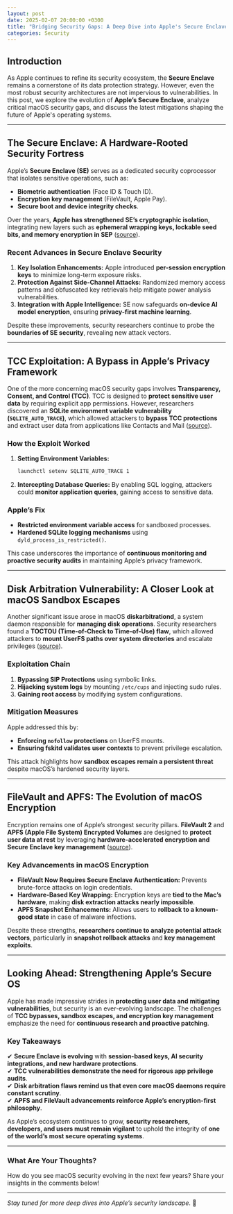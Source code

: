 ```yaml
---
layout: post
date: 2025-02-07 20:00:00 +0300
title: "Bridging Security Gaps: A Deep Dive into Apple's Secure Enclave and macOS Protections"
categories: Security
---
```


## **Introduction**

As Apple continues to refine its security ecosystem, the **Secure Enclave** remains a cornerstone of its data protection strategy. However, even the most robust security architectures are not impervious to vulnerabilities. In this post, we explore the evolution of **Apple’s Secure Enclave**, analyze critical macOS security gaps, and discuss the latest mitigations shaping the future of Apple's operating systems.

---

## **The Secure Enclave: A Hardware-Rooted Security Fortress**

Apple’s **Secure Enclave (SE)** serves as a dedicated security coprocessor that isolates sensitive operations, such as:

- **Biometric authentication** (Face ID & Touch ID).
- **Encryption key management** (FileVault, Apple Pay).
- **Secure boot and device integrity checks**.

Over the years, **Apple has strengthened SE’s cryptographic isolation**, integrating new layers such as **ephemeral wrapping keys, lockable seed bits, and memory encryption in SEP** ([source](https://justicial.github.io/security/advancing-apple-secure-enclave)).

### **Recent Advances in Secure Enclave Security**
1. **Key Isolation Enhancements:** Apple introduced **per-session encryption keys** to minimize long-term exposure risks.
2. **Protection Against Side-Channel Attacks:** Randomized memory access patterns and obfuscated key retrievals help mitigate power analysis vulnerabilities.
3. **Integration with Apple Intelligence:** SE now safeguards **on-device AI model encryption**, ensuring **privacy-first machine learning**.

Despite these improvements, security researchers continue to probe the **boundaries of SE security**, revealing new attack vectors.

---

## **TCC Exploitation: A Bypass in Apple’s Privacy Framework**

One of the more concerning macOS security gaps involves **Transparency, Consent, and Control (TCC)**. TCC is designed to **protect sensitive user data** by requiring explicit app permissions. However, researchers discovered an **SQLite environment variable vulnerability (`SQLITE_AUTO_TRACE`)**, which allowed attackers to **bypass TCC protections** and extract user data from applications like Contacts and Mail ([source](https://justicial.github.io/security/exploiting-tcc-macos-sqlite-vulnerability)).

### **How the Exploit Worked**
1. **Setting Environment Variables:**
   ```bash
   launchctl setenv SQLITE_AUTO_TRACE 1
   ```
2. **Intercepting Database Queries:** By enabling SQL logging, attackers could **monitor application queries**, gaining access to sensitive data.

### **Apple’s Fix**
- **Restricted environment variable access** for sandboxed processes.
- **Hardened SQLite logging mechanisms** using `dyld_process_is_restricted()`.

This case underscores the importance of **continuous monitoring and proactive security audits** in maintaining Apple’s privacy framework.

---

## **Disk Arbitration Vulnerability: A Closer Look at macOS Sandbox Escapes**

Another significant issue arose in macOS **diskarbitrationd**, a system daemon responsible for **managing disk operations**. Security researchers found a **TOCTOU (Time-of-Check to Time-of-Use) flaw**, which allowed attackers to **mount UserFS paths over system directories** and escalate privileges ([source](https://justicial.github.io/security/apple-diskarbitration-vulnerability-fixes)).

### **Exploitation Chain**
1. **Bypassing SIP Protections** using symbolic links.
2. **Hijacking system logs** by mounting `/etc/cups` and injecting sudo rules.
3. **Gaining root access** by modifying system configurations.

### **Mitigation Measures**
Apple addressed this by:
- **Enforcing `nofollow` protections** on UserFS mounts.
- **Ensuring fskitd validates user contexts** to prevent privilege escalation.

This attack highlights how **sandbox escapes remain a persistent threat** despite macOS’s hardened security layers.

---

## **FileVault and APFS: The Evolution of macOS Encryption**

Encryption remains one of Apple’s strongest security pillars. **FileVault 2** and **APFS (Apple File System) Encrypted Volumes** are designed to **protect user data at rest** by leveraging **hardware-accelerated encryption and Secure Enclave key management** ([source](https://justicial.github.io/security/filevault-apfs-encryption-macos)).

### **Key Advancements in macOS Encryption**
- **FileVault Now Requires Secure Enclave Authentication:** Prevents brute-force attacks on login credentials.
- **Hardware-Based Key Wrapping:** Encryption keys are **tied to the Mac’s hardware**, making **disk extraction attacks nearly impossible**.
- **APFS Snapshot Enhancements:** Allows users to **rollback to a known-good state** in case of malware infections.

Despite these strengths, **researchers continue to analyze potential attack vectors**, particularly in **snapshot rollback attacks** and **key management exploits**.

---

## **Looking Ahead: Strengthening Apple’s Secure OS**

Apple has made impressive strides in **protecting user data and mitigating vulnerabilities**, but security is an ever-evolving landscape. The challenges of **TCC bypasses, sandbox escapes, and encryption key management** emphasize the need for **continuous research and proactive patching**.

### **Key Takeaways**
✔ **Secure Enclave is evolving** with **session-based keys, AI security integrations, and new hardware protections**.  
✔ **TCC vulnerabilities demonstrate the need for rigorous app privilege audits**.  
✔ **Disk arbitration flaws remind us that even core macOS daemons require constant scrutiny**.  
✔ **APFS and FileVault advancements reinforce Apple’s encryption-first philosophy**.  

As Apple’s ecosystem continues to grow, **security researchers, developers, and users must remain vigilant** to uphold the integrity of **one of the world’s most secure operating systems**.

---

### **What Are Your Thoughts?**
How do you see macOS security evolving in the next few years? Share your insights in the comments below!

---

_Stay tuned for more deep dives into Apple’s security landscape._ 🚀